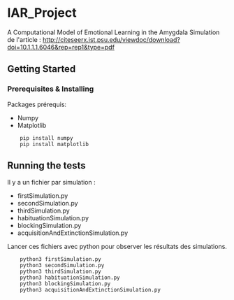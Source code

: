 # IAR_Project
A Computational Model of Emotional Learning in the Amygdala
Simulation de l'article : http://citeseerx.ist.psu.edu/viewdoc/download?doi=10.1.1.1.6046&rep=rep1&type=pdf

## Getting Started

### Prerequisites & Installing

Packages prérequis:
-	Numpy
-	Matplotlib

```
	pip install numpy
	pip install matplotlib
```

## Running the tests
Il y a un fichier par simulation :
-	firstSimulation.py
-	secondSimulation.py
-	thirdSimulation.py
-	habituationSimulation.py
-	blockingSimulation.py
-	acquisitionAndExtinctionSimulation.py

Lancer ces fichiers avec python pour observer les résultats des simulations.

```
	python3 firstSimulation.py
	python3 secondSimulation.py
	python3 thirdSimulation.py
	python3 habituationSimulation.py
	python3 blockingSimulation.py
	python3 acquisitionAndExtinctionSimulation.py
```
